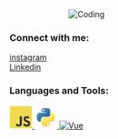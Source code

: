 <img align="right" alt="Coding" width="400" src="https://cdn.dribbble.com/users/1162077/screenshots/3848914/programmer.gif">
<br>
<p align="left">
<h3 align="left">Connect with me:</h3>

<a href = "https://www.instagram.com/mmsaditya/?hl=id">instagram</a><br>
<a href = "https://www.linkedin.com/in/aditya-marzuk-8603771a1/">Linkedin</a>
</p>

<h3 align="left">Languages and Tools:</h3>
<p align="left"> <a href="https://developer.mozilla.org/en-US/docs/Web/JavaScript" target="_blank" rel="noreferrer"> <img src="https://raw.githubusercontent.com/devicons/devicon/master/icons/javascript/javascript-original.svg" alt="javascript" width="40" height="40"/> </a> <a href="https://www.python.org" target="_blank" rel="noreferrer"> <img src="https://raw.githubusercontent.com/devicons/devicon/master/icons/python/python-original.svg" alt="python" width="40" height="40"/> </a> <a href="https://www.typescriptlang.org/" target="_blank" rel="noreferrer"> <img src="https://raw.githubusercontent.com/devicons/devicon/master/icons/Vue/Vue-original.svg](https://icons8.com/icon/rY6agKizO9eb/vue-js" alt="Vue" width="40" height="40"/> </a> </p>

